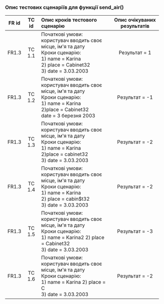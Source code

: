 ### Опис тестових сценаріїв для функції send_air()

|FR id|	TC id	|Опис кроків тестового сценарію|	Опис очікуваних результатів|
|:-:|:-:|:-|:-:|
|FR1.3	|TC 1.1|  Початкові умови: користувач вводить своє місце, ім'я та дату <br> Кроки сценарію: <br> 1) name = Karina <br> 2) place = Cabinet32 <br> 3) date = 3.03.2003|Результат = 1|
|FR1.3	|TC 1.2|	Початкові умови: користувач вводить своє місце, ім'я та дату <br> Кроки сценарію: <br> 1) name = Karina <br> 2)place = Cabinet32 <br> date = 3 березня 2003 |Результат = -1|
|FR1.3	|TC 1.3| 	Початкові умови: користувач вводить своє місце, ім'я та дату <br> Кроки сценарію: <br> 1) name = Karina <br> 2)place = cabinet32 <br> 3) date = 3.03.2003 |Результат = -2|
|FR1.3  |TC 1.4|	Початкові умови: користувач вводить своє місце, ім'я та дату <br> Кроки сценарію: <br> 1) name = Karina <br> 2) place = cabin$t32  <br> 3) date = 3.03.2003|Результат = -2|
|FR1.3	|TC 1.5|	Початкові умови: користувач вводить своє місце, ім'я та дату <br> Кроки сценарію: <br> 1) name = Karina2 2) place = Cabinet32 <br> 3) date = 3.03.2003 |Результат = -3|
|FR1.3	|TC 1.6|	Початкові умови: користувач вводить своє місце, ім'я та дату <br> Кроки сценарію: <br> 1) name = Karina 2) place = C <br> 3) date = 3.03.2003 |Результат = -2|
